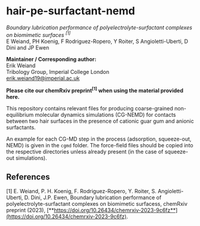 # hair-pe-surfactant-nemd
*Boundary lubrication performance of polyelectrolyte-surfactant complexes on biomimetic surfaces <sup>[1]</sup>*  
E Weiand, PH Koenig, F Rodriguez-Ropero, Y Roiter, S Angioletti-Uberti, D Dini and JP Ewen

**Maintainer / Corresponding author:**  
Erik Weiand  
Tribology Group, Imperial College London  
erik.weiand19@imperial.ac.uk  

**Please cite our chemRxiv preprint<sup>[1]</sup> when using the material provided here.**

This repository contains relevant files for producing coarse-grained non-equilibrium molecular dynamics simulations (CG-NEMD) for contacts between two hair surfaces in the presence of cationic guar gum and anionic surfactants.

An example for each CG-MD step in the process (adsorption, squeeze-out, NEMD) is given in the `cgmd` folder. The force-field files should be copied into the respective directories unless already present (in the case of squeeze-out simulations).

## References
[1] E. Weiand, P. H. Koenig, F. Rodriguez-Ropero, Y. Roiter, S. Angioletti-Uberti, D. Dini, J.P. Ewen, Boundary lubrication performance of polyelectrolyte-surfactant complexes on biomimetic surfacess, chemRxiv preprint (2023), [**https://doi.org/10.26434/chemrxiv-2023-9c6fz**](https://doi.org/10.26434/chemrxiv-2023-9c6fz).
